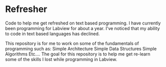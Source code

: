 # Refresher
Code to help me get refreshed on text based programming.
I have currently been programming for Labview for about a year.  I've noticed that my ability to code in text based languages has declined.

This repository is for me to work on some of the fundamentals of programming such as:
  Simple Architecture
  Simple Data Structures
  Simple Algorithms
  Etc....
The goal for this repository is to help me get re-learn some of the skills I lost while programming in Labview.
